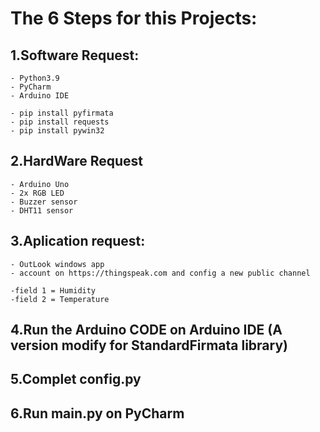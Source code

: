 # The 6 Steps for this Projects:

## 1.Software Request:
    - Python3.9
    - PyCharm
    - Arduino IDE

    - pip install pyfirmata
    - pip install requests
    - pip install pywin32


## 2.HardWare Request

    - Arduino Uno
    - 2x RGB LED
    - Buzzer sensor
    - DHT11 sensor


## 3.Aplication request:

    - OutLook windows app
    - account on https://thingspeak.com and config a new public channel 
  
    -field 1 = Humidity
    -field 2 = Temperature

## 4.Run the Arduino CODE on Arduino IDE (A version modify for StandardFirmata library)

## 5.Complet config.py

## 6.Run main.py on PyCharm
